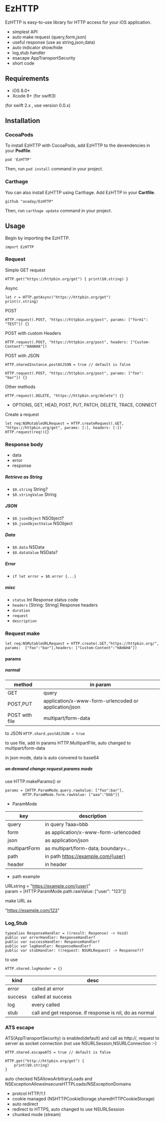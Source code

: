 
# EzHTTP

EzHTTP is easy-to-use library for HTTP access for your iOS application. 

- simplest API
- auto make request (query,form,json)
- useful response (use as string,json,data)
- auto indicator show/hide
- log,stub handler
- esacape AppTransportSecurity
- short code

## Requirements

- iOS 8.0+
- Xcode 8+ (for swift3)

(for swift 2.x , use version 0.0.x)

## Installation

### CocoaPods

To install EzHTTP with CocoaPods, add EzHTTP to the devendencies in your __Podfile__.

	pod 'EzHTTP'

Then, run `pod install` command in your project. 

### Carthage

You can also install EzHTTP using Carthage. Add EzHTTP in your __Cartfile__. 

	github "asaday/EzHTTP"

Then, run `carthage update` command in your project.

## Usage

Begin by importing the EzHTTP.

	import EzHTTP

### Request

Simple GET request

	HTTP.get("https://httpbin.org/get") { print($0.string) }

Async

	let r = HTTP.getAsync("https://httpbin.org/get")
	print(r.string)

POST 

	HTTP.request(.POST, "https://httpbin.org/post", params: ["form1": "TEST"]) {}

POST with custom Headers

	HTTP.request(.POST, "https://httpbin.org/post", headers: ["Custom-Content":"HAHAHA"])

POST with JSON

	HTTP.sharedInstance.postASJSON = true // default is false

	HTTP.request(.POST, "https://httpbin.org/post", params: ["foo": "bar"]) {}

Other methods

	HTTP.request(.DELETE, "https://httpbin.org/delete") {}

- OPTIONS, GET, HEAD, POST, PUT, PATCH, DELETE, TRACE, CONNECT

Create a request

	let req:NSMutableURLRequest = HTTP.createRequest(.GET, "https://httpbin.org/get", params: [:], headers: [:])
	HTTP.request(req!){}


### Response body

- data
- error
- response


##### Retrieve as String

- `$0.string` String?
- `$0.stringValue` String

##### JSON

- `$0.jsonObject` NSObject?
- `$0.jsonObjectValue` NSObject


##### Data

- `$0.data` NSData
- `$0.dataValue` NSData?

##### Error

- `if let error = $0.error {...}`

##### misc

- `status` Int Response status code
- `headers` [String: String] Response headers 
- `duration`
- `request`
- `description`

### Request make

	let req:NSMutableURLRequest = HTTP.create(.GET,"https://httpbin.org/", params: 	["foo":"bar"],headers: ["Custom-Content":"HAHAHA"])

#### params

##### normal

method | in param
---|---
GET| query
POST,PUT | application/x-www-form-urlencoded or application/json
POST with file | multipart/form-data

to JSON `HTTP.shard.postASJSON = true`

to use file, add in params HTTP.MultipartFile, auto changed to multipart/form-data

in json mode, data is auto convered to base64

##### on demand change request params mode

use HTTP.makeParams() or

	params = [HTTP.ParamMode.query.rawValue: ["foo":bar"],
			HTTP.ParamMode.form.rawValue: ["aaa":"bbb"]]


- ParamMode

key|description
---|---
query| in query ?aaa=bbb
form| as application/x-www-form-urlencoded
json| as application/json
multipartForm| as multipart/form-data; boundary=...
path| in path https://example.com/{user}
header| in header


- path example

URLstring = "https://example.com/{user}"  
param = [HTTP.ParamMode.path.rawValue: ["user": "123"]]

make URL as

"https://example.com/123"


### Log,Stub

	typealias ResponseHandler = ((result: Response) -> Void)
	public var errorHandler: ResponseHandler?
	public var successHandler: ResponseHandler?
	public var logHandler: ResponseHandler?
	public var stubHandler: ((request: NSURLRequest) -> Response?)?

to use 

	HTTP.shared.logHander = {}
	
kind|desc
---|---
error | called at error
success | called at success
log | every called
stub | call and get response. if response is nil, do as normal 


### ATS escape

ATS(AppTransportSecurity) is enabled(default) and call as http://, request to server as socket connection (not use NSURLSession,NSURLConnection :-)

	HTTP.shared.escapeATS = true // default is false

	HTTP.get("http://httpbin.org/get") {
		print($0.string)
	}

auto checked NSAllowsArbitraryLoads and NSExceptionAllowsInsecureHTTPLoads/NSExceptionDomains

- protcol HTTP/1.1 
- cookie managed (NSHTTPCookieStorage.sharedHTTPCookieStorage)
- auto redirect
- redirect to HTTPS, auto changed to use NSURLSession
- chunked mode (stream)
